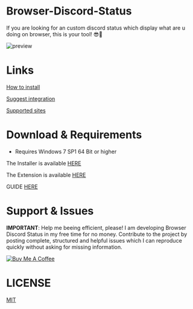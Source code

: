 # Browser-Discord-Status
If you are looking for an custom discord status which display what are u doing on browser, this is your tool! 😎🤙

![preview](https://i.imgur.com/qSb1UEK.png)

# Links

[How to install](https://4uss.cyou/chrome-discord)

[Suggest integration](https://4uss.cyou/propozycje)

[Supported sites](https://4uss.cyou/discord-list)

# Download & Requirements
 - Requires Windows 7 SP1 64 Bit or higher
 
 The Installer is available [HERE](https://github.com/anKordii/Browser-Discord-Status/releases)
 
 The Extension is available [HERE](https://chrome.google.com/webstore/detail/aklnceehjhihdljbcajhdiehaphlafjl)
 
 GUIDE [HERE](https://4uss.cyou/chrome-discord)

# Support & Issues
<b>IMPORTANT</b>: Help me beeing efficient, please! I am developing Browser Discord Status in my free time for no money. Contribute to the project by posting complete, structured and helpful issues which I can reproduce quickly without asking for missing information.

<a href="https://www.buymeacoffee.com/3xanax" target="_blank"><img src="https://i.imgur.com/D4cMvm7.png" alt="Buy Me A Coffee"></a>

# LICENSE
[MIT](https://github.com/anKordii/Browser-Discord-Status/blob/main/LICENSE)